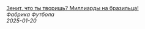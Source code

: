 <!--2025-01-20 09:34:37-->
<div class="yb">
  <a class="nodecor" href="/posts.html?sport/zenit_chto_ty_tvorish_milliardy_na_brazilca">
    <img class="preview" data-videoid="sQGVh57WSVE" src="https://i4.ytimg.com/vi/sQGVh57WSVE/hqdefault.jpg" align="middle" alt="">
  </a>
  <div class="inlbl text">
    <a class="nodecor" href="/posts.html?sport/zenit_chto_ty_tvorish_milliardy_na_brazilca">Зенит, что ты творишь? Миллиарды на бразильца!</a><br>
    <i class="smaller2">Фабрика Футбола</i><br>
    <i class="smaller3">2025-01-20</i>
  </div>
</div>

